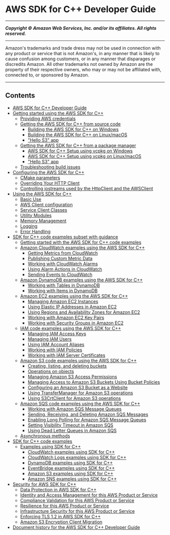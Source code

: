 # AWS SDK for C++ Developer Guide

-----
*****Copyright &copy; Amazon Web Services, Inc. and/or its affiliates. All rights reserved.*****

-----
Amazon's trademarks and trade dress may not be used in 
     connection with any product or service that is not Amazon's, 
     in any manner that is likely to cause confusion among customers, 
     or in any manner that disparages or discredits Amazon. All other 
     trademarks not owned by Amazon are the property of their respective
     owners, who may or may not be affiliated with, connected to, or 
     sponsored by Amazon.

-----
## Contents
+ [AWS SDK for C++ Developer Guide](welcome.md)
+ [Getting started using the AWS SDK for C++](getting-started.md)
   + [Providing AWS credentials](credentials.md)
   + [Getting the AWS SDK for C++ from source code](sdk-from-source.md)
      + [Building the AWS SDK for C++ on Windows](setup-windows.md)
      + [Building the AWS SDK for C++ on Linux/macOS](setup-linux.md)
      + ["Hello S3" app](build-cmake.md)
   + [Getting the AWS SDK for C++ from a package manager](sdk-from-pm.md)
      + [AWS SDK for C++ Setup using vcpkg on Windows](setup-windows-vcpkg.md)
      + [AWS SDK for C++ Setup using vcpkg on Linux/macOS](setup-linux-vcpkg.md)
      + ["Hello S3" app](build-vcpkg.md)
   + [Troubleshooting build issues](troubleshooting-cmake.md)
+ [Configuring the AWS SDK for C++](configuring.md)
   + [CMake parameters](cmake-params.md)
   + [Overriding Your HTTP Client](overriding-http-client.md)
   + [Controlling iostreams used by the HttpClient and the AWSClient](configuring-iostreams.md)
+ [Using the AWS SDK for C++](programming-general.md)
   + [Basic Use](basic-use.md)
   + [AWS Client configuration](client-config.md)
   + [Service Client Classes](using-service-client.md)
   + [Utility Modules](utility-modules.md)
   + [Memory Management](memory-management.md)
   + [Logging](logging.md)
   + [Error Handling](error-handling.md)
+ [SDK for C++ code examples subset with guidance](programming-services.md)
   + [Getting started with the AWS SDK for C++ code examples](getting-started-code-examples.md)
   + [Amazon CloudWatch examples using the AWS SDK for C++](examples-cloudwatch.md)
      + [Getting Metrics from CloudWatch](examples-cloudwatch-get-metrics.md)
      + [Publishing Custom Metric Data](examples-cloudwatch-publish-custom-metrics.md)
      + [Working with CloudWatch Alarms](examples-cloudwatch-create-alarms.md)
      + [Using Alarm Actions in CloudWatch](examples-cloudwatch-use-alarm-actions.md)
      + [Sending Events to CloudWatch](examples-cloudwatch-send-events.md)
   + [Amazon DynamoDB examples using the AWS SDK for C++](examples-dynamodb.md)
      + [Working with Tables in DynamoDB](examples-dynamodb-tables.md)
      + [Working with Items in DynamoDB](examples-dynamodb-items.md)
   + [Amazon EC2 examples using the AWS SDK for C++](examples-ec2.md)
      + [Managing Amazon EC2 Instances](examples-ec2-instances.md)
      + [Using Elastic IP Addresses in Amazon EC2](examples-ec2-elastic-ip.md)
      + [Using Regions and Availability Zones for Amazon EC2](examples-ec2-regions-zones.md)
      + [Working with Amazon EC2 Key Pairs](examples-ec2-key-pairs.md)
      + [Working with Security Groups in Amazon EC2](examples-ec2-security-groups.md)
   + [IAM code examples using the AWS SDK for C++](examples-iam.md)
      + [Managing IAM Access Keys](examples-iam-access-keys.md)
      + [Managing IAM Users](examples-iam-users.md)
      + [Using IAM Account Aliases](examples-iam-account-aliases.md)
      + [Working with IAM Policies](examples-iam-policies.md)
      + [Working with IAM Server Certificates](examples-iam-server-certificates.md)
   + [Amazon S3 code examples using the AWS SDK for C++](examples-s3.md)
      + [Creating, listing, and deleting buckets](examples-s3-buckets.md)
      + [Operations on objects](examples-s3-objects.md)
      + [Managing Amazon S3 Access Permissions](examples-s3-access-permissions.md)
      + [Managing Access to Amazon S3 Buckets Using Bucket Policies](examples-s3-bucket-policies.md)
      + [Configuring an Amazon S3 Bucket as a Website](examples-s3-website-configuration.md)
      + [Using TransferManager for Amazon S3 operations](examples-s3-transfermanager.md)
      + [Using S3CrtClient for Amazon S3 operations](examples-s3-crt.md)
   + [Amazon SQS code examples using the AWS SDK for C++](examples-sqs.md)
      + [Working with Amazon SQS Message Queues](examples-sqs-message-queues.md)
      + [Sending, Receiving, and Deleting Amazon SQS Messages](examples-sqs-messages.md)
      + [Enabling Long Polling for Amazon SQS Message Queues](examples-sqs-long-polling.md)
      + [Setting Visibility Timeout in Amazon SQS](examples-sqs-visibility-timeout.md)
      + [Using Dead Letter Queues in Amazon SQS](examples-sqs-dead-letter-queues.md)
   + [Asynchronous methods](async-methods.md)
+ [SDK for C++ code examples](cpp_code_examples.md)
   + [Examples using SDK for C++](cpp_code_examples_categorized.md)
      + [CloudWatch examples using SDK for C++](cpp_cloudwatch_code_examples.md)
      + [CloudWatch Logs examples using SDK for C++](cpp_cloudwatch-logs_code_examples.md)
      + [DynamoDB examples using SDK for C++](cpp_dynamodb_code_examples.md)
      + [EventBridge examples using SDK for C++](cpp_eventbridge_code_examples.md)
      + [Amazon S3 examples using SDK for C++](cpp_s3_code_examples.md)
      + [Amazon SNS examples using SDK for C++](cpp_sns_code_examples.md)
+ [Security for AWS SDK for C++](security.md)
   + [Data Protection in AWS SDK for C++](data-protection.md)
   + [Identity and Access Management for this AWS Product or Service](security-iam.md)
   + [Compliance Validation for this AWS Product or Service](compliance-validation.md)
   + [Resilience for this AWS Product or Service](disaster-recovery-resiliency.md)
   + [Infrastructure Security for this AWS Product or Service](infrastructure-security.md)
   + [Enforcing TLS 1.2 in AWS SDK for C++](enforcing-tls.md)
   + [Amazon S3 Encryption Client Migration](s3-encryption-migration.md)
+ [Document history for the AWS SDK for C++ Developer Guide](document-history.md)